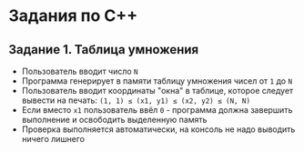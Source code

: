 # Задания по С++

## Задание 1. Таблица умножения
- Пользователь вводит число ```N```
- Программа генерирует в памяти таблицу умножения чисел от ```1``` до ```N```
- Пользователь вводит координаты "окна" в таблице, которое следует вывести на печать: 
```(1, 1) ≤ (x1, y1) ≤ (x2, y2) ≤ (N, N) ```
- Если вместо ```x1``` пользователь ввёл ```0``` - программа должна завершить выполнение и освободить выделенную память
- Проверка выполняется автоматически, на консоль не надо выводить ничего лишнего
